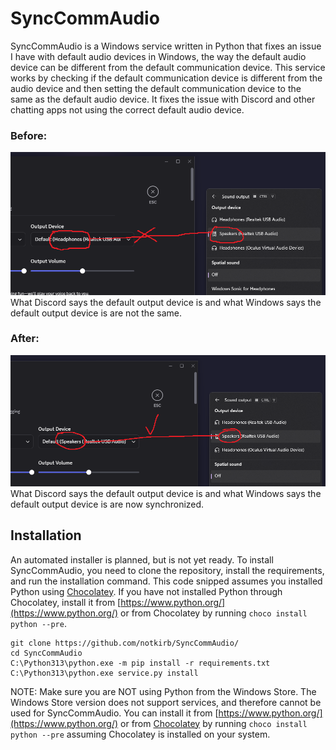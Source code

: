 # SyncCommAudio

SyncCommAudio is a Windows service written in Python that fixes an issue I have with default audio devices in Windows, the way the default audio device can be different from the default communication device. This service works by checking if the default communication device is different from the audio device and then setting the default communication device to the same as the default audio device. It fixes the issue with Discord and other chatting apps not using the correct default audio device. 

### Before:
![](images/screenshot_before.png)
What Discord says the default output device is and what Windows says the default output device is are not the same.
### After:
![](images/screenshot_after.png)
What Discord says the default output device is and what Windows says the default output device is are now synchronized.

## Installation

An automated installer is planned, but is not yet ready. To install SyncCommAudio, you need to clone the repository, install the requirements, and run the installation command. This code snipped assumes you installed Python using [Chocolatey](https://community.chocolatey.org/packages/python). If you have not installed Python through Chocolatey, install it from [https://www.python.org/](https://www.python.org/) or from Chocolatey by running `choco install python --pre`.
```
git clone https://github.com/notkirb/SyncCommAudio/
cd SyncCommAudio
C:\Python313\python.exe -m pip install -r requirements.txt
C:\Python313\python.exe service.py install
```

NOTE: Make sure you are NOT using Python from the Windows Store. The Windows Store version does not support services, and therefore cannot be used for SyncCommAudio. You can install it from [https://www.python.org/](https://www.python.org/) or from [Chocolatey](https://community.chocolatey.org/packages/python) by running `choco install python --pre` assuming Chocolatey is installed on your system.
